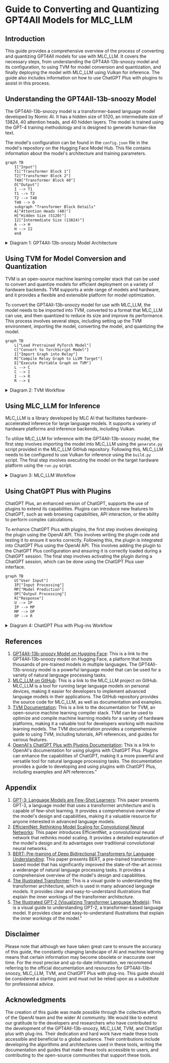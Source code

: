 # Guide to Converting and Quantizing GPT4All Models for MLC_LLM

## Introduction

This guide provides a comprehensive overview of the process of converting and quantizing GPT4All models for use with MLC_LLM. It covers the necessary steps, from understanding the GPT4All-13b-snoozy model and its configuration, to using TVM for model conversion and quantization, and finally deploying the model with MLC_LLM using Vulkan for inference. The guide also includes information on how to use ChatGPT Plus with plugins to assist in this process.

## Understanding the GPT4All-13b-snoozy Model

The GPT4All-13b-snoozy model is a transformer-based language model developed by Nomic AI. It has a hidden size of 5120, an intermediate size of 13824, 40 attention heads, and 40 hidden layers. The model is trained using the GPT-4 training methodology and is designed to generate human-like text.

The model's configuration can be found in the `config.json` file in the model's repository on the Hugging Face Model Hub. This file contains information about the model's architecture and training parameters.

```mermaid
graph TB
    I["Input"]
    T1["Transformer Block 1"]
    T2["Transformer Block 2"]
    T40["Transformer Block 40"]
    O["Output"]
    I --> T1
    T1 --> T2
    T2 --> T40
    T40 --> O
    subgraph "Transformer Block Details"
    A["Attention Heads (40)"]
    H["Hidden Size (5120)"]
    I2["Intermediate Size (13824)"]
    A --> H
    H --> I2
    end
```
<details>
<summary>Diagram 1: GPT4All-13b-snoozy Model Architecture</summary>

Diagram generation instructions:
"This diagram should depict the architecture of the LLaMA model. It should start with the input data, which is then processed by the Transformer layers. Each Transformer layer should be represented by a block, showing the self-attention mechanism and the feed-forward network. The output of the model should be the final block. Arrows should be used to show the flow of data through the model. The diagram should also highlight the scaling of the model, showing how it can be adjusted from 7B to 65B parameters."
</details>

## Using TVM for Model Conversion and Quantization

TVM is an open-source machine learning compiler stack that can be used to convert and quantize models for efficient deployment on a variety of hardware backends. TVM supports a wide range of models and hardware, and it provides a flexible and extensible platform for model optimization.

To convert the GPT4All-13b-snoozy model for use with MLC_LLM, the model needs to be imported into TVM, converted to a format that MLC_LLM can use, and then quantized to reduce its size and improve its performance. This process involves several steps, including setting up the TVM environment, importing the model, converting the model, and quantizing the model.

```mermaid
graph TB
    L["Load Pretrained PyTorch Model"]
    C["Convert to TorchScript Model"]
    I["Import Graph into Relay"]
    R["Compile Relay Graph to LLVM Target"]
    E["Execute Portable Graph on TVM"]
    L --> C
    C --> I
    I --> R
    R --> E
```

<details>
<summary>Diagram 2: TVM Workflow</summary>
 
Diagram generation instructions:
"This diagram should illustrate the step-by-step process of the TVM workflow. It should start with loading a pretrained PyTorch model, followed by converting it into a TorchScript model through the use of tracing. The next step should be importing the resulting graph into Relay, then compiling the Relay graph to an LLVM target while specifying the input. The final step should be executing the portable graph on TVM. Each step should be represented by a separate block, and the blocks should be connected to show the flow of the process."
</details>
  
## Using MLC_LLM for Inference

MLC_LLM is a library developed by MLC AI that facilitates hardware-accelerated inference for large language models. It supports a variety of hardware platforms and inference backends, including Vulkan.

To utilize MLC_LLM for inference with the GPT4All-13b-snoozy model, the first step involves importing the model into MLC_LLM using the `generate.py` script provided in the MLC_LLM GitHub repository. Following this, MLC_LLM needs to be configured to use Vulkan for inference using the `build.py` script. The final step involves executing the model on the target hardware platform using the `run.py` script.

<details>
<summary>Diagram 3: MLC_LLM Workflow</summary>
    
Diagram generation instructions:
"This diagram should represent the training process of the LLaMA model. It should start with the input data, followed by the training of the model on trillions of tokens. The next step should be the evaluation of the model on various benchmarks, showing the performance improvement as the model is trained on more tokens. The final step should be the release of the model to the research community. Each step should be represented by a separate block, and the blocks should be connected to show the flow of the process."
</details>

## Using ChatGPT Plus with Plugins

ChatGPT Plus, an enhanced version of ChatGPT, supports the use of plugins to extend its capabilities. Plugins can introduce new features to ChatGPT, such as web browsing capabilities, API interaction, or the ability to perform complex calculations.

To enhance ChatGPT Plus with plugins, the first step involves developing the plugin using the OpenAI API. This involves writing the plugin code and testing it to ensure it works correctly. Following this, the plugin is integrated into ChatGPT Plus using the OpenAI API. This involves adding the plugin to the ChatGPT Plus configuration and ensuring it is correctly loaded during a ChatGPT session. The final step involves activating the plugin during a ChatGPT session, which can be done using the ChatGPT Plus user interface.

```mermaid
graph TB
    U["User Input"]
    IP["Input Processing"]
    MP["Model Prediction"]
    OP["Output Processing"]
    R["Response"]
    U --> IP
    IP --> MP
    MP --> OP
    OP --> R
```

<details>
<summary>Diagram 4: ChatGPT Plus with Plug-ins Workflow</summary>

Diagram generation instructions:
"This diagram should illustrate the performance evaluation of the LLaMA model. It should start with the model, followed by the evaluation on various benchmarks such as reading comprehension, closed-book question answering, mathematical reasoning, and code generation. The results of the evaluation should be represented by a bar chart or a similar visual representation, showing the performance of the LLaMA model compared to other models like GPT-3, Chinchilla, and PaLM. The final part of the diagram should be the conclusion drawn from the evaluation."
</details>

## References
1. [GPT4All-13b-snoozy Model on Hugging Face](https://huggingface.co/nomic-ai/gpt4all-13b-snoozy): This is a link to the GPT4All-13b-snoozy model on Hugging Face, a platform that hosts thousands of pre-trained models in multiple languages. The GPT4All-13b-snoozy model is a powerful language model that can be used for a variety of natural language processing tasks.
2. [MLC_LLM on GitHub](https://github.com/mlc-ai/mlc-llm): This is a link to the MLC_LLM project on GitHub. MLC_LLM is a tool for running large language models on personal devices, making it easier for developers to implement advanced language models in their applications. The GitHub repository provides the source code for MLC_LLM, as well as documentation and examples.
3. [TVM Documentation](https://tvm.apache.org/docs/): This is a link to the documentation for TVM, an open-source machine learning compiler stack. TVM can be used to optimize and compile machine learning models for a variety of hardware platforms, making it a valuable tool for developers working with machine learning models. The TVM documentation provides a comprehensive guide to using TVM, including tutorials, API references, and guides for various features.
4. [OpenAI's ChatGPT Plus with Plugins Documentation](https://platform.openai.com/docs/guides/chat/plugins): This is a link to OpenAI's documentation for using plugins with ChatGPT Plus. Plugins can enhance the capabilities of ChatGPT, making it a more powerful and versatile tool for natural language processing tasks. The documentation provides a guide to developing and using plugins with ChatGPT Plus, including examples and API references."

## Appendix
1. [GPT-3: Language Models are Few-Shot Learners](https://arxiv.org/abs/2005.14165): This paper presents GPT-3, a language model that uses a transformer architecture and is capable of few-shot learning. It provides a comprehensive overview of the model's design and capabilities, making it a valuable resource for anyone interested in advanced language models.
2. [EfficientNet: Rethinking Model Scaling for Convolutional Neural Networks](https://arxiv.org/abs/1905.119469): This paper introduces EfficientNet, a convolutional neural network that rethinks model scaling. It provides a detailed explanation of the model's design and its advantages over traditional convolutional neural networks.
3. [BERT: Pre-training of Deep Bidirectional Transformers for Language Understanding](https://arxiv.org/abs/1810.04805): This paper presents BERT, a pre-trained transformer-based model that has significantly improved the state-of-the-art across a widerange of natural language processing tasks. It provides a comprehensive overview of the model's design and capabilities.
4. [The Illustrated Transformer](http://jalammar.github.io/illustrated-transformer/): This is a visual guide to understanding the transformer architecture, which is used in many advanced language models. It provides clear and easy-to-understand illustrations that explain the inner workings of the transformer architecture.
5. [The Illustrated GPT-2 (Visualizing Transformer Language Models)](http://jalammar.github.io/illustrated-gpt2/): This is a visual guide to understanding GPT-2, a transformer-based language model. It provides clear and easy-to-understand illustrations that explain the inner workings of the model."

## Disclaimer
Please note that although we have taken great care to ensure the accuracy of this guide, the constantly changing landscape of AI and machine learning means that certain information may become obsolete or inaccurate over time. For the most precise and up-to-date information, we recommend referring to the official documentation and resources for GPT4All-13b-snoozy, MLC_LLM, TVM, and ChatGPT Plus with plug-ins. This guide should be considered a starting point and must not be relied upon as a substitute for professional advice.

## Acknowledgments
The creation of this guide was made possible through the collective efforts of the OpenAI team and the wider AI community. We would like to extend our gratitude to the developers and researchers who have contributed to the development of the GPT4All-13b-snoozy, MLC_LLM, TVM, and ChatGpt plus with plug-ins. Their dedication and hard work have made these tools accessible and beneficial to a global audience. Their contributions include developing the algorithms and architectures used in these tools, writing the documentation and guides that make these tools accessible to users, and contributing to the open-source communities that support these tools.
